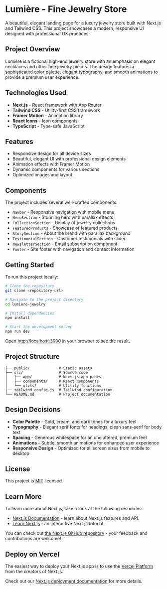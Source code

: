 # Lumière - Fine Jewelry Store

A beautiful, elegant landing page for a luxury jewelry store built with Next.js and Tailwind CSS. This project showcases a modern, responsive UI designed with professional UX practices.

## Project Overview

Lumière is a fictional high-end jewelry store with an emphasis on elegant necklaces and other fine jewelry pieces. The design features a sophisticated color palette, elegant typography, and smooth animations to provide a premium user experience.

## Technologies Used

- **Next.js** - React framework with App Router
- **Tailwind CSS** - Utility-first CSS framework
- **Framer Motion** - Animation library
- **React Icons** - Icon components
- **TypeScript** - Type-safe JavaScript

## Features

- Responsive design for all device sizes
- Beautiful, elegant UI with professional design elements
- Animation effects with Framer Motion
- Dynamic components for various sections
- Optimized images and layout

## Components

The project includes several well-crafted components:

- `Navbar` - Responsive navigation with mobile menu
- `HeroSection` - Stunning hero with parallax effects
- `CollectionSection` - Display of jewelry collections
- `FeaturedProducts` - Showcase of featured products
- `StorySection` - About the brand with parallax background
- `TestimonialSection` - Customer testimonials with slider
- `NewsletterSection` - Email subscription component
- `Footer` - Site footer with navigation and contact information

## Getting Started

To run this project locally:

```bash
# Clone the repository
git clone <repository-url>

# Navigate to the project directory
cd lumiere-jewelry

# Install dependencies
npm install

# Start the development server
npm run dev
```

Open [http://localhost:3000](http://localhost:3000) in your browser to see the result.

## Project Structure

```
├── public/             # Static assets
├── src/                # Source code
│   ├── app/            # Next.js app pages
│   ├── components/     # React components
│   └── utils/          # Utility functions
├── tailwind.config.js  # Tailwind configuration
└── README.md           # Project documentation
```

## Design Decisions

- **Color Palette** - Gold, cream, and dark tones for a luxury feel
- **Typography** - Elegant serif fonts for headings, clean sans-serif for body text
- **Spacing** - Generous whitespace for an uncluttered, premium feel
- **Animations** - Subtle, smooth animations for enhanced user experience
- **Responsive Design** - Optimized for all screen sizes from mobile to desktop

## License

This project is [MIT](LICENSE) licensed.

## Learn More

To learn more about Next.js, take a look at the following resources:

- [Next.js Documentation](https://nextjs.org/docs) - learn about Next.js features and API.
- [Learn Next.js](https://nextjs.org/learn) - an interactive Next.js tutorial.

You can check out [the Next.js GitHub repository](https://github.com/vercel/next.js) - your feedback and contributions are welcome!

## Deploy on Vercel

The easiest way to deploy your Next.js app is to use the [Vercel Platform](https://vercel.com/new?utm_medium=default-template&filter=next.js&utm_source=create-next-app&utm_campaign=create-next-app-readme) from the creators of Next.js.

Check out our [Next.js deployment documentation](https://nextjs.org/docs/app/building-your-application/deploying) for more details.
